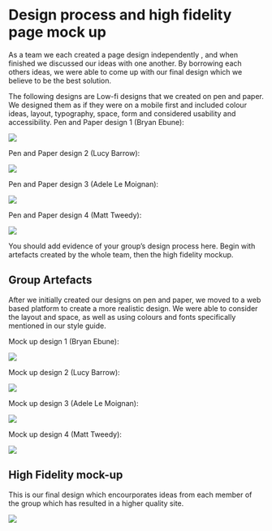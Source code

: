 # Design process and high fidelity page mock up

As a team we each created a page design independently , and when finished we discussed our ideas with one another. By borrowing each others ideas, we were able to come up with our final design which we believe to be the best solution. 

The following designs are Low-fi designs that we created on pen and paper. We designed them as if they were on a mobile first and included colour ideas, layout, typography, space, form and considered usability and accessibility. 
Pen and Paper design 1 (Bryan Ebune): 

<img src="sp3-prototyping/pen and paper- Bryan.jpeg"> 


Pen and Paper design 2 (Lucy Barrow): 


<img src="sp3-prototyping/pen and paper- Lucy.jpeg"> 



Pen and Paper design 3 (Adele Le Moignan): 


<img src="sp3-prototyping/pen and paper- Adele.jpeg"> 


Pen and Paper design 4 (Matt Tweedy): 

<img src="sp3-prototyping/pen and paper- Matt.jpeg"> 

You should add evidence of your group’s design process here. Begin with artefacts created by the whole team, then the high fidelity mockup.

## Group Artefacts

After we initially created our designs on pen and paper, we moved to a web based platform to create a more realistic design. We were able to consider the layout and space, as well as using colours and fonts specifically mentioned in our style guide. 

Mock up design 1 (Bryan Ebune): 

<img src="sp3-prototyping/Webpage Mockup-Bryan.PNG"> 


Mock up design 2 (Lucy Barrow): 


<img src="sp3-prototyping/Slide1.PNG"> 



Mock up design 3 (Adele Le Moignan): 


<img src="sp3-prototyping/mobile-design-adele.png"> 


Mock up design 4 (Matt Tweedy): 

<img src="sp3-prototyping/MockUp2- Bryan.PNG"> 



## High Fidelity mock-up

This is our final design which encourporates ideas from each member of the group which has resulted in a higher quality site. 


<img src="sp3-prototyping/finalMockUp.png"> 

